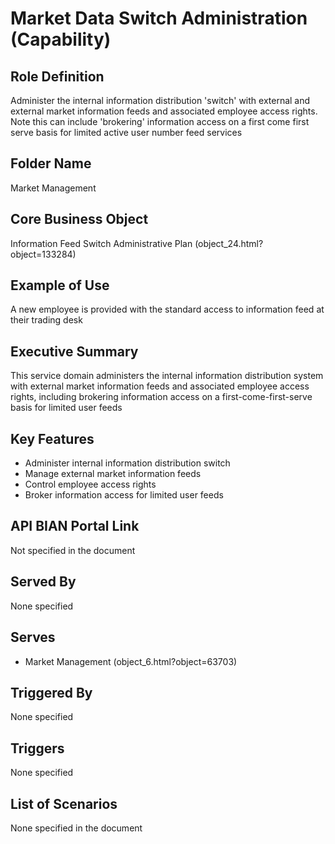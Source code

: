 # Market Data Switch Administration (Capability)

## Role Definition
Administer the internal information distribution 'switch' with external and external market information feeds and associated employee access rights. Note this can include 'brokering' information access on a first come first serve basis for limited active user number feed services

## Folder Name
Market Management

## Core Business Object
Information Feed Switch Administrative Plan (object_24.html?object=133284)

## Example of Use
A new employee is provided with the standard access to information feed at their trading desk

## Executive Summary
This service domain administers the internal information distribution system with external market information feeds and associated employee access rights, including brokering information access on a first-come-first-serve basis for limited user feeds

## Key Features
- Administer internal information distribution switch
- Manage external market information feeds
- Control employee access rights
- Broker information access for limited user feeds

## API BIAN Portal Link
Not specified in the document

## Served By
None specified

## Serves
- Market Management (object_6.html?object=63703)

## Triggered By
None specified

## Triggers
None specified

## List of Scenarios
None specified in the document